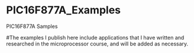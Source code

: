 # PIC16F877A_Examples
PIC16F877A Samples

#The examples I publish here include applications that I have written and researched in the microprocessor course, and will be added as necessary.

